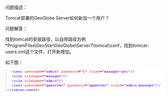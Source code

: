 问题描述：

Tomcat部署的GeoGlobe Server如何新加一个用户？

问题解答：

找到tomcat的安装路径，以自带路径为例*ProgramFiles\GeoStar\GeoGlobe\Server7\tomcat\conf，找到tomcat-users.xml这个文件，打开新增加<user username="ggserver" password="ggserver" roles="admin,manager"/>。

如下图：

![](pic/2.png)